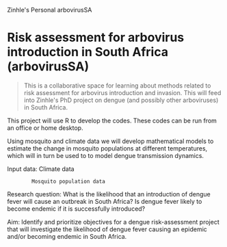Zinhle's Personal arbovirusSA

# Risk assessment for arbovirus introduction in South Africa (arbovirusSA)

> This is a collaborative space for learning about methods related to risk assessment for arbovirus introduction and invasion. This will feed into Zinhle's PhD project on dengue (and possibly other arboviruses) in South Africa.


This project will use R to develop the codes. These codes can be run from an office or home desktop. 

Using mosquito and climate data we will develop mathematical models to estimate the change in mosquito populations at different temperatures, which will in turn be used to to model dengue transmission dynamics.

Input data: Climate data 

            Mosquito population data

Research question:
What is the likelihood that an introduction of dengue fever will cause an outbreak in South Africa? Is dengue fever likely to become endemic if it is successfully introduced?

 Aim: Identify and prioritize objectives for a dengue risk-assessment project that will investigate the likelihood of dengue fever causing an epidemic and/or becoming endemic in South Africa. 
